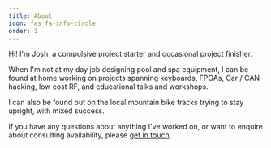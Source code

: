 ```yaml
---
title: About
icon: fas fa-info-circle
order: 3
---
```


Hi! I'm Josh, a compulsive project starter and occasional project finisher. 

When I'm not at my day job designing pool and spa equipment, I can be found at home working on projects spanning keyboards, FPGAs, Car / CAN hacking, low cost RF, and educational talks and workshops. 

I can also be found out on the local mountain bike tracks trying to stay upright, with mixed success.

If you have any questions about anything I've worked on, or want to enquire about consulting availability, please [get in touch](mailto:contact@joshajohnson.com).
